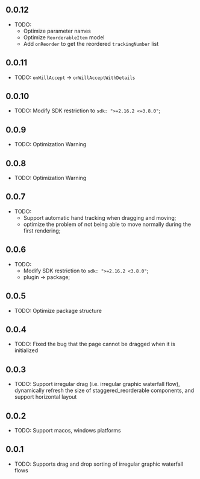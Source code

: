 ## 0.0.12

* TODO:
  * Optimize parameter names
  * Optimize `ReorderableItem` model
  * Add `onReorder` to get the reordered `trackingNumber` list

## 0.0.11

* TODO: `onWillAccept` -> `onWillAcceptWithDetails`

## 0.0.10

* TODO: Modify SDK restriction to `sdk: ">=2.16.2 <=3.8.0"`;

## 0.0.9

* TODO: Optimization Warning

## 0.0.8

* TODO: Optimization Warning

## 0.0.7

* TODO: 
  * Support automatic hand tracking when dragging and moving; 
  * optimize the problem of not being able to move normally during the first rendering;

## 0.0.6

* TODO: 
  * Modify SDK restriction to `sdk: ">=2.16.2 <3.8.0"`;
  * plugin -> package;

## 0.0.5

* TODO: Optimize package structure

## 0.0.4

* TODO: Fixed the bug that the page cannot be dragged when it is initialized

## 0.0.3

* TODO: Support irregular drag (i.e. irregular graphic waterfall flow), dynamically refresh the size of staggered_reorderable components, and support horizontal layout

## 0.0.2

* TODO: Support macos, windows platforms

## 0.0.1

* TODO: Supports drag and drop sorting of irregular graphic waterfall flows